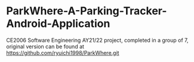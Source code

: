 # ParkWhere-A-Parking-Tracker-Android-Application
CE2006 Software Engineering AY21/22 project, completed in a group of 7, original version can be found at https://github.com/ryuichi1998/ParkWhere.git
